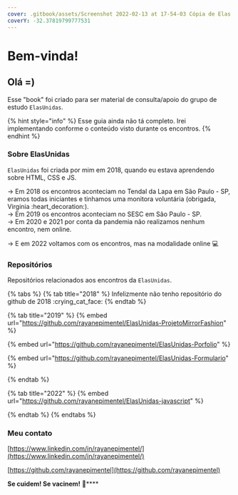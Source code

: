 ```yaml
---
cover: .gitbook/assets/Screenshot 2022-02-13 at 17-54-03 Cópia de Elas Unidas.png
coverY: -32.37819799777531
---
```


# Bem-vinda!

## Olá =)

Esse "book" foi criado para ser material de consulta/apoio do grupo de estudo `ElasUnidas`.

{% hint style="info" %}
Esse guia ainda não tá completo. Irei implementando conforme o conteúdo visto durante os encontros.
{% endhint %}

### Sobre ElasUnidas

`ElasUnidas` foi criada por mim em 2018, quando eu estava aprendendo sobre HTML, CSS e JS.

\-> Em 2018 os encontros aconteciam no Tendal da Lapa em São Paulo - SP, eramos todas iniciantes e tinhamos uma monitora voluntária (obrigada, Virginia :heart\_decoration:). \
\-> Em 2019 os encontros aconteciam no SESC em São Paulo - SP.\
\-> Em 2020 e 2021 por conta da pandemia não realizamos nenhum encontro, nem online.&#x20;

\-> E em 2022 voltamos com os encontros, mas na modalidade online :computer:

### Repositórios

Repositórios relacionados aos encontros da `ElasUnidas`.

{% tabs %}
{% tab title="2018" %}
Infelizmente não tenho repositório do github de 2018 :crying\_cat\_face:
{% endtab %}

{% tab title="2019" %}
{% embed url="https://github.com/rayanepimentel/ElasUnidas-ProjetoMirrorFashion" %}

{% embed url="https://github.com/rayanepimentel/ElasUnidas-Porfolio" %}

{% embed url="https://github.com/rayanepimentel/ElasUnidas-Formulario" %}


{% endtab %}

{% tab title="2022" %}
{% embed url="https://github.com/rayanepimentel/ElasUnidas-javascript" %}


{% endtab %}
{% endtabs %}

### Meu contato

[https://www.linkedin.com/in/rayanepimentel/](https://www.linkedin.com/in/rayanepimentel/)

[https://github.com/rayanepimentel](https://github.com/rayanepimentel)



**Se cuidem! Se vacinem!** :syringe:****
